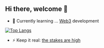
 ## Hi there, welcome 👋


- 🌱 Currently learning ... [Web3](https://www.youtube.com/watch?v=j5a0jTc9S10&ab_channel=YourUncleMoe) development

[![Top Langs](https://github-readme-stats.vercel.app/api/top-langs/?username=alienflip&title_color=818cf8&bg_color=111827&text_color=e5e7eb&border_color=e5e7eb)](https://github.com/alienflip)

- ⚡ Keep it real: [the stakes are high](https://www.youtube.com/watch?v=tzOOCnkUlnA&ab_channel=TommyBoy)
